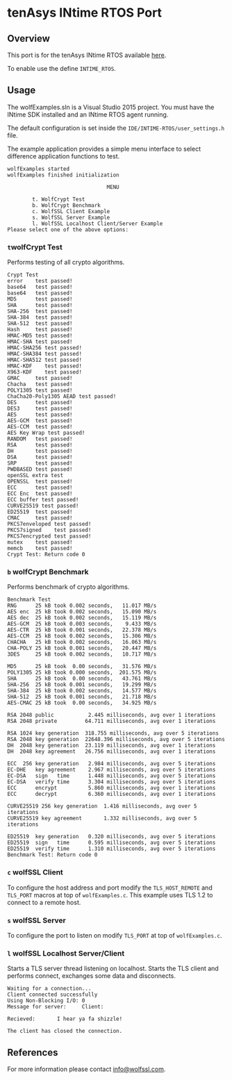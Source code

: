# tenAsys INtime RTOS Port

## Overview

This port is for the tenAsys INtime RTOS available [here](http://www.tenasys.com/tenasys-products/intime-rtos-family/overview-rtos).

To enable use the define `INTIME_RTOS`.

## Usage

The wolfExamples.sln is a Visual Studio 2015 project. You must have the INtime SDK installed and an INtime RTOS agent running.

The default configuration is set inside the `IDE/INTIME-RTOS/user_settings.h` file.

The example application provides a simple menu interface to select difference application functions to test.

```
wolfExamples started
wolfExamples finished initialization

                                MENU

        t. WolfCrypt Test
        b. WolfCrypt Benchmark
        c. WolfSSL Client Example
        s. WolfSSL Server Example
        l. WolfSSL Localhost Client/Server Example
Please select one of the above options:
```

### `t`wolfCrypt Test

Performs testing of all crypto algorithms.

```
Crypt Test
error    test passed!
base64   test passed!
base64   test passed!
MD5      test passed!
SHA      test passed!
SHA-256  test passed!
SHA-384  test passed!
SHA-512  test passed!
Hash     test passed!
HMAC-MD5 test passed!
HMAC-SHA test passed!
HMAC-SHA256 test passed!
HMAC-SHA384 test passed!
HMAC-SHA512 test passed!
HMAC-KDF    test passed!
X963-KDF    test passed!
GMAC     test passed!
Chacha   test passed!
POLY1305 test passed!
ChaCha20-Poly1305 AEAD test passed!
DES      test passed!
DES3     test passed!
AES      test passed!
AES-GCM  test passed!
AES-CCM  test passed!
AES Key Wrap test passed!
RANDOM   test passed!
RSA      test passed!
DH       test passed!
DSA      test passed!
SRP      test passed!
PWDBASED test passed!
openSSL extra test
OPENSSL  test passed!
ECC      test passed!
ECC Enc  test passed!
ECC buffer test passed!
CURVE25519 test passed!
ED25519  test passed!
CMAC     test passed!
PKCS7enveloped test passed!
PKCS7signed    test passed!
PKCS7encrypted test passed!
mutex    test passed!
memcb    test passed!
Crypt Test: Return code 0
```

### `b` wolfCrypt Benchmark

Performs benchmark of crypto algorithms.

```
Benchmark Test
RNG      25 kB took 0.002 seconds,   11.017 MB/s
AES enc  25 kB took 0.002 seconds,   15.090 MB/s
AES dec  25 kB took 0.002 seconds,   15.119 MB/s
AES-GCM  25 kB took 0.003 seconds,    9.433 MB/s
AES-CTR  25 kB took 0.001 seconds,   22.378 MB/s
AES-CCM  25 kB took 0.002 seconds,   15.306 MB/s
CHACHA   25 kB took 0.002 seconds,   16.063 MB/s
CHA-POLY 25 kB took 0.001 seconds,   20.447 MB/s
3DES     25 kB took 0.002 seconds,   10.717 MB/s

MD5      25 kB took  0.00 seconds,   31.576 MB/s
POLY1305 25 kB took 0.000 seconds,  201.575 MB/s
SHA      25 kB took  0.00 seconds,   43.761 MB/s
SHA-256  25 kB took 0.001 seconds,   19.299 MB/s
SHA-384  25 kB took 0.002 seconds,   14.577 MB/s
SHA-512  25 kB took 0.001 seconds,   21.718 MB/s
AES-CMAC 25 kB took  0.00 seconds,   34.925 MB/s

RSA 2048 public           2.445 milliseconds, avg over 1 iterations
RSA 2048 private         64.711 milliseconds, avg over 1 iterations

RSA 1024 key generation  318.755 milliseconds, avg over 5 iterations
RSA 2048 key generation  22648.396 milliseconds, avg over 5 iterations
DH  2048 key generation  23.119 milliseconds, avg over 1 iterations
DH  2048 key agreement   26.756 milliseconds, avg over 1 iterations

ECC  256 key generation   2.984 milliseconds, avg over 5 iterations
EC-DHE   key agreement    2.967 milliseconds, avg over 5 iterations
EC-DSA   sign   time      1.448 milliseconds, avg over 5 iterations
EC-DSA   verify time      3.304 milliseconds, avg over 5 iterations
ECC      encrypt          5.860 milliseconds, avg over 1 iterations
ECC      decrypt          6.360 milliseconds, avg over 1 iterations

CURVE25519 256 key generation  1.416 milliseconds, avg over 5 iterations
CURVE25519 key agreement       1.332 milliseconds, avg over 5 iterations

ED25519  key generation   0.320 milliseconds, avg over 5 iterations
ED25519  sign   time      0.595 milliseconds, avg over 5 iterations
ED25519  verify time      1.310 milliseconds, avg over 5 iterations
Benchmark Test: Return code 0
```

### `c` wolfSSL Client

To configure the host address and port modify the `TLS_HOST_REMOTE` and `TLS_PORT` macros at top of `wolfExamples.c`. This example uses TLS 1.2 to connect to a remote host.

### `s` wolfSSL Server

To configure the port to listen on modify `TLS_PORT` at top of `wolfExamples.c`.

### `l` wolfSSL Localhost Server/Client

Starts a TLS server thread listening on localhost. Starts the TLS client and performs connect, exchanges some data and disconnects.

```
Waiting for a connection...
Client connected successfully
Using Non-Blocking I/O: 0
Message for server:     Client:

Recieved:       I hear ya fa shizzle!

The client has closed the connection.
```

## References

For more information please contact info@wolfssl.com.

